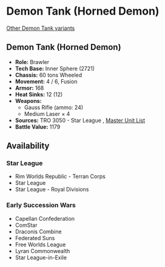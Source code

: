 # Demon Tank (Horned Demon) 

[Other Demon Tank variants](../demon_tank.md) 

## Demon Tank (Horned Demon) 

- **Role:** Brawler 
- **Tech Base:** Inner Sphere (2721) 
- **Chassis:** 60 tons Wheeled 
- **Movement:** 4 / 6, Fusion 
- **Armor:** 168 
- **Heat Sinks:** 12 (12) 
- **Weapons:** 
  - Gauss Rifle (ammo: 24) 
  - Medium Laser × 4 
- **Sources:** TRO 3050 - Star League , [Master Unit List](http://masterunitlist.info/Unit/Details/873) 
- **Battle Value:** 1179 

## Availability 

### Star League 

- Rim Worlds Republic - Terran Corps 
- Star League 
- Star League - Royal Divisions 

### Early Succession Wars 

- Capellan Confederation 
- ComStar 
- Draconis Combine 
- Federated Suns 
- Free Worlds League 
- Lyran Commonwealth 
- Star League-in-Exile 

